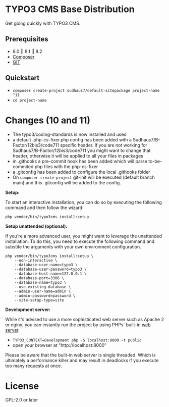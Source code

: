 # TYPO3 CMS Base Distribution

Get going quickly with TYPO3 CMS.

## Prerequisites

* 8.0 || 8.1 || 8.2
* [Composer](https://getcomposer.org/download/)
* [GIT](https://git-scm.com/)

## Quickstart

* `composer create-project sudhaus7/default-sitepackage project-name ^11`
* `cd project-name`

# Changes (10 and 11)
- The typo3/coding-standards is now installed and used
- a default .php-cs-fixer.php config has been added with a Sudhaus7/B-Factor/12bis3/code711 specific header. If you are not working for Sudhaus7/B-Factor/12bis3/code711 you might want to change that header, otherwise it will be applied to all your files in packages
- in .githooks a pre-commit hook has been added which will parse to-be-commited php files with the php-cs-fixer
- a .gitconfig has been added to configure the local .githooks folder
- On `composer create-project` git-init will be executed (default branch main) and this .gitconfig will be added to the config.

**Setup:**

To start an interactive installation, you can do so by executing the following
command and then follow the wizard:

```
php vendor/bin/typo3cms install:setup
```

**Setup unattended (optional):**

If you're a more advanced user, you might want to leverage the unattended installation.
To do this, you need to execute the following command and substite the arguments
with your own environment configuration.

```
php vendor/bin/typo3cms install:setup \
    --non-interactive \
    --database-user-name=typo3 \
    --database-user-password=typo3 \
    --database-host-name=127.0.0.1 \
    --database-port=3306 \
    --database-name=typo3 \
    --use-existing-database \
    --admin-user-name=admin \
    --admin-password=password \
    --site-setup-type=site
```

**Development server:**

While it's advised to use a more sophisticated web server such as
Apache 2 or nginx, you can instantly run the project by using PHPs` built-in
[web server](https://secure.php.net/manual/en/features.commandline.webserver.php).

* `TYPO3_CONTEXT=Development php -S localhost:8000 -t public`
* open your browser at "http://localhost:8000"

Please be aware that the built-in web server is single threaded. Which is ultimately
a performance killer and may result in deadlocks if you execute too many requests at once.

# License

GPL-2.0 or later
